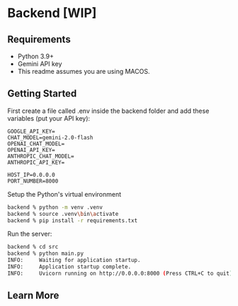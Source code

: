 # Backend [WIP]

## Requirements
- Python 3.9+
- Gemini API key
- This readme assumes you are using MACOS.

## Getting Started

First create a file called .env inside the backend folder and add these variables (put your API key):

```
GOOGLE_API_KEY=
CHAT_MODEL=gemini-2.0-flash
OPENAI_CHAT_MODEL=
OPENAI_API_KEY=
ANTHROPIC_CHAT_MODEL=
ANTHROPIC_API_KEY=

HOST_IP=0.0.0.0
PORT_NUMBER=8000
```

Setup the Python's virtual environment 

```bash
backend % python -m venv .venv
backend % source .venv\bin\activate
backend % pip install -r requirements.txt
```

Run the server:

```bash
backend % cd src
backend % python main.py
INFO:     Waiting for application startup.
INFO:     Application startup complete.
INFO:     Uvicorn running on http://0.0.0.0:8000 (Press CTRL+C to quit)
```

## Learn More
